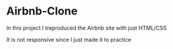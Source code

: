 # Airbnb-Clone
In this project I treproduced the Airbnb site with just HTML/CSS

It is not responsive since I just made it to practice
